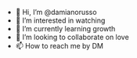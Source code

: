 - 👋 Hi, I’m @damianorusso
- 👀 I’m interested in watching
- 🌱 I’m currently learning growth
- 💞️ I’m looking to collaborate on love
- 📫 How to reach me by DM

<!---
damianorusso/damianorusso is a ✨ special ✨ repository because its `README.md` (this file) appears on your GitHub profile.
You can click the Preview link to take a look at your changes.
--->
